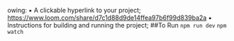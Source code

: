 owing:
▪ A clickable hyperlink to your project;
https://www.loom.com/share/d7c1d88d9de14ffea97b6f99d839ba2a
▪ Instructions for building and running the project;
 ##To Run 
 `npm run dev` `npm watch`

